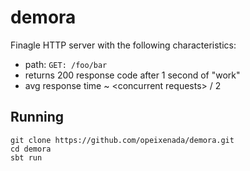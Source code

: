 # demora

Finagle HTTP server with the following characteristics:
- path: `GET: /foo/bar`
- returns 200 response code after 1 second of "work"
- avg response time ~ \<concurrent requests\> / 2

## Running

```
git clone https://github.com/opeixenada/demora.git
cd demora
sbt run
```
